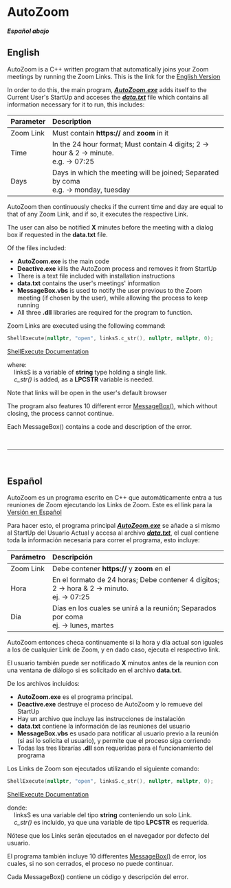 # AutoZoom
***Español abajo***

## English
AutoZoom is a C++ written program that automatically joins your Zoom meetings by running the Zoom Links. This is the link for the [English Version](https://github.com/GioByte10/AutoZoom/releases/tag/English)

In order to do this, the main program, [**_AutoZoom.exe_**](https://github.com/GioByte10/AutoZoom/blob/main/AutoZoom.cpp) adds itself to the Current User's StartUp and acceses the [**_data.txt_**](https://github.com/GioByte10/AutoZoom/blob/main/data.txt) file which contains all information necessary for it to run, this includes:

| Parameter     | Description   |
| ------------- |:--------------|
| Zoom Link     | Must contain **https://** and **zoom** in it                                            |
| Time          | In the 24 hour format; Must contain 4 digits; 2 → hour & 2 → minute.<br>e.g.  →  07:25  |
| Days          | Days in which the meeting will be joined; Separated by coma<br>e.g.  →  monday, tuesday |

AutoZoom then continuously checks if the current time and day are equal to that of any Zoom Link, and if so, it executes the respective Link.

The user can also be notified **X** minutes before the meeting with a dialog box if requested in the **data.txt** file.

Of the files included:
* **AutoZoom.exe** is the main code
* **Deactive.exe** kills the AutoZoom process and removes it from StartUp
* There is a text file included with installation instructions
* **data.txt** contains the user's meetings' information
* **MessageBox.vbs** is used to notify the user previous to the Zoom meeting (if chosen by the user), while allowing the process to keep running
* All three **.dll** libraries are required for the program to function.

Zoom Links are executed using the following command:
```c++
ShellExecute(nullptr, "open", linksS.c_str(), nullptr, nullptr, 0);
```
[ShellExecute Documentation](https://docs.microsoft.com/en-us/windows/win32/api/shellapi/nf-shellapi-shellexecutea)

where:<br>
&nbsp;&nbsp;&nbsp;&nbsp;linksS is a variable of **string** type holding a single link.<br>
&nbsp;&nbsp;&nbsp;&nbsp;_c_str()_ is added, as a **LPCSTR** variable is needed.<br>

Note that links will be open in the user's default browser

The program also features 10 different error [MessageBox()](https://docs.microsoft.com/en-us/windows/win32/api/winuser/nf-winuser-messagebox), which without closing, the process cannot continue.

Each MessageBox() contains a code and description of the error.

<br>

---

<br>

## Español
AutoZoom es un programa escrito en C++ que automáticamente entra a tus reuniones de Zoom ejecutando los Links de Zoom. Este es el link para la [Versión en Español](https://github.com/GioByte10/AutoZoom/releases/tag/Spanish)

Para hacer esto, el programa principal [**_AutoZoom.exe_**](https://github.com/GioByte10/AutoZoom/blob/main/AutoZoom.cpp) se añade a si mismo al StartUp del Usuario Actual y accesa al archivo [**_data.txt_**](https://github.com/GioByte10/AutoZoom/blob/main/data.txt), el cual contiene toda la información necesaria para correr el programa, esto incluye:

| Parámetro     | Descripción   |
| ------------- |:--------------|
| Zoom Link     | Debe contener **https://** y **zoom** en el                                                |
| Hora          | En el formato de 24 horas; Debe contener 4 dígitos; 2 → hora & 2 → minuto.<br>ej.  →  07:25|
| Día	          | Días en los cuales se unirá a la reunión; Separados por coma<br>ej.  →  lunes, martes      |

AutoZoom entonces checa continuamente si la hora y día actual son iguales a los de cualquier Link de Zoom, y en dado caso, ejecuta el respectivo link.

El usuario también puede ser notificado **X** minutos antes de la reunion con una ventana de diálogo si es solicitado en el archivo **data.txt**.

De los archivos incluidos:
* **AutoZoom.exe** es el programa principal.
* **Deactive.exe** destruye el proceso de AutoZoom y lo remueve del StartUp
* Hay un archivo que incluye las instrucciones de instalación
* **data.txt** contiene la información de las reuniones del usuario
* **MessageBox.vbs** es usado para notificar al usuario previo a la reunión (si así lo solicita el usuario), y permite que el proceso siga corriendo
* Todas las tres librarías **.dll** son requeridas para el funcionamiento del programa

Los Links de Zoom son ejecutados utilizando el siguiente comando:
```c++
ShellExecute(nullptr, "open", linksS.c_str(), nullptr, nullptr, 0);
```
[ShellExecute Documentation](https://docs.microsoft.com/en-us/windows/win32/api/shellapi/nf-shellapi-shellexecutea)

donde:<br>
&nbsp;&nbsp;&nbsp;&nbsp;linksS es una variable del tipo **string** conteniendo un solo Link.<br>
&nbsp;&nbsp;&nbsp;&nbsp;_c_str()_ es incluido, ya que una variable de tipo **LPCSTR** es requerida.<br>

Nótese que los Links serán ejecutados en el navegador por defecto del usuario.

El programa también incluye 10 differentes [MessageBox()](https://docs.microsoft.com/en-us/windows/win32/api/winuser/nf-winuser-messagebox) de error, los cuales, si no son cerrados, el proceso no puede continuar.

Cada MessageBox() contiene un código y descripción del error.
